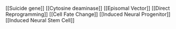 [[Suicide gene]]
[[Cytosine deaminase]]
[[Episomal Vector]]
[[Direct Reprogramming]]
[[Cell Fate Change]]
[[Induced Neural Progenitor]]
[[Induced Neural Stem Cell]]
